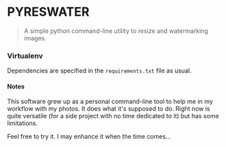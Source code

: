 # PYRESWATER

> A simple python command-line utility to resize and watermarking images.


### Virtualenv

Dependencies are specified in the `requirements.txt` file as usual.



#### Notes

This software grew up as a personal command-line tool to help me in my workflow
with my photos. It does what it's supposed to do.
Right now is quite versatile (for a side project with no time dedicated to it)
but has some limitations.

Feel free to try it. I may enhance it when the time comes...
